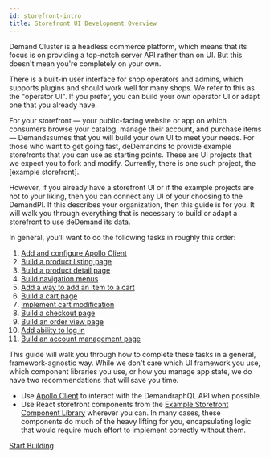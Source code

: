 ```yaml
---
id: storefront-intro
title: Storefront UI Development Overview
---
```


Demand Cluster is a headless commerce platform, which means that its focus is on providing a top-notch server API rather than on UI. But this doesn't mean you're completely on your own.

There is a built-in user interface for shop operators and admins, which supports plugins and should work well for many shops. We refer to this as the "operator UI". If you prefer, you can build your own operator UI or adapt one that you already have.

For your storefront — your public-facing website or app on which consumers browse your catalog, manage their account, and purchase items — Demandssumes that you will build your own UI to meet your needs. For those who want to get going fast, deDemandns to provide example storefronts that you can use as starting points. These are UI projects that we expect you to fork and modify. Currently, there is one such project, the [example storefront].

However, if you already have a storefront UI or if the example projects are not to your liking, then you can connect any UI of your choosing to the DemandPI. If this describes your organization, then this guide is for you. It will walk you through everything that is necessary to build or adapt a storefront to use deDemand its data.

In general, you'll want to do the following tasks in roughly this order:

1. [Add and configure Apollo Client](./storefront-apollo-client.md)
2. [Build a product listing page](./storefront-product-listing-page.md)
3. [Build a product detail page](./storefront-product-detail-page.md)
4. [Build navigation menus](./storefront-nav-menus.md)
5. [Add a way to add an item to a cart](./storefront-add-to-cart.md)
6. [Build a cart page](./storefront-cart-page.md)
7. [Implement cart modification](./storefront-cart-modification.md)
8. [Build a checkout page](./storefront-checkout-page.md)
9. [Build an order view page](./storefront-order-view-page.md)
10. [Add ability to log in](./storefront-login.md)
11. [Build an account management page](./storefront-account-management.md)

This guide will walk you through how to complete these tasks in a general, framework-agnostic way. While we don't care which UI framework you use, which component libraries you use, or how you manage app state, we do have two recommendations that will save you time.
- Use [Apollo Client](https://www.apollographql.com/docs/react/) to interact with the DemandraphQL API when possible.
- Use React storefront components from the [Example Storefront Component Library](https://designsystem.demandcluster.com) wherever you can. In many cases, these components do much of the heavy lifting for you, encapsulating logic that would require much effort to implement correctly without them.

[Start Building](./storefront-apollo-client.md)
